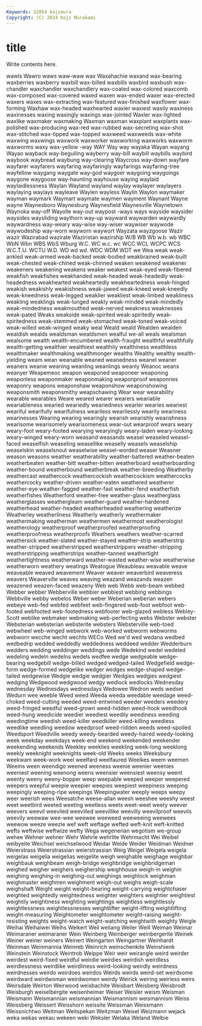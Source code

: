 ```yaml
---
Keywords: 32054 kojimura
Copyright: (C) 2024 Koji Murakami
---
```


# title

Write contents here.



wawls Wawro waws waw-waw wax Waxahachie waxand wax-bearing waxberries
waxberry waxbill wax-billed waxbills waxbird waxbush wax-chandler waxchandler waxchandlery wax-coated
wax-colored waxcomb wax-composed wax-covered waxed waxen wax-ended waxer wax-erected waxers
waxes wax-extracting wax-featured wax-finished waxflower wax-forming Waxhaw wax-headed waxhearted waxier
waxiest waxily waxiness waxinesses waxing waxingly waxings wax-jointed Waxler wax-lighted
waxlike waxmaker waxmaking Waxman waxman waxplant waxplants wax-polished wax-producing wax-red
wax-rubbed wax-secreting wax-shot wax-stitched wax-tipped wax-topped waxweed waxweeds wax-white waxwing
waxwings waxwork waxworker waxworking waxworks waxworm waxworms waxy wax-yellow -way
WAY Way way wayaka Wayan wayang Wayao wayback way-beguiling wayberry
way-bill waybill waybills waybird waybook waybread waybung way-clearing Waycross way-down
wayfare wayfarer wayfarers wayfaring wayfaringly wayfarings wayfaring-tree wayfellow waygang waygate
way-god waygoer waygoing waygoings waygone waygoose way-haunting wayhouse waying waylaid
waylaidlessness Waylan Wayland wayland waylay waylayer waylayers waylaying waylays wayleave
Waylen wayless Waylin Waylon waymaker wayman waymark Waymart waymate waymen
wayment Waynant Wayne wayne Waynesboro Waynesburg Waynesfield Waynesville Waynetown Waynoka
way-off Wayolle way-out waypost -ways ways wayside waysider waysides waysliding
waythorn way-up wayward waywarden waywardly waywardness way-weary way-wise way-wiser waywiser
waywode waywodeship way-worn wayworn waywort Wayzata wayzgoose Wazir wazir Wazirabad
wazirate Waziristan wazirship W/B WB Wb w.b. wb WBC WbN
Wbn WBS WbS Wburg W.C. WC w.c. wc WCC WCL
WCPC WCS W.C.T.U. WCTU W.D. WD wd wd. WDC WDM
WDT we Wea weak weak-ankled weak-armed weak-backed weak-bodied weakbrained weak-built
weak-chested weak-chined weak-chinned weaken weakened weakener weakeners weakening weakens weaker
weakest weak-eyed weak-fibered weakfish weakfishes weakhanded weak-headed weak-headedly weak-headedness weakhearted
weakheartedly weakheartedness weak-hinged weakish weakishly weakishness weak-jawed weak-kneed weak-kneedly weak-kneedness
weak-legged weaklier weakliest weak-limbed weakliness weakling weaklings weak-lunged weakly weak-minded
weak-mindedly weak-mindedness weakmouthed weak-nerved weakness weaknesses weak-pated Weaks weakside weak-spirited
weak-spiritedly weak-spiritedness weak-stemmed weak-stomached weak-toned weak-voiced weak-willed weak-winged weaky weal
Weald weald Wealden wealden wealdish wealds wealdsman wealdsmen wealful we-all
weals wealsman wealsome wealth wealth-encumbered wealth-fraught wealthful wealthfully wealth-getting wealthier
wealthiest wealthily wealthiness wealthless wealthmaker wealthmaking wealthmonger wealths Wealthy wealthy
wealth-yielding weam wean weanable weaned weanedness weanel weaner weaners weanie
weaning weanling weanlings weanly Weanoc weans weanyer Weapemeoc weapon weaponed
weaponeer weaponing weaponless weaponmaker weaponmaking weaponproof weaponries weaponry weapons weaponshaw
weaponshow weaponshowing weaponsmith weaponsmithy weapschawing Wear wear wearability wearable wearables
Weare weared wearer wearers weariable weariableness wearied weariedly weariedness wearier
wearies weariest weariful wearifully wearifulness weariless wearilessly wearily weariness wearinesses
Wearing wearing wearingly wearish wearishly wearishness wearisome wearisomely wearisomeness wear-out
wearproof wears weary weary-foot weary-footed wearying wearyingly weary-laden weary-looking weary-winged
weary-worn weasand weasands weasel weaseled weasel-faced weaselfish weaseling weasellike weaselly
weasels weaselship weaselskin weaselsnout weaselwise weasel-worded weaser Weasner weason weasons
weather weatherability weather-battered weather-beaten weatherbeaten weather-bitt weather-bitten weatherboard weatherboarding weather-bound
weatherbound weatherbreak weather-breeding Weatherby weathercast weathercock weathercockish weathercockism weathercocks weathercocky
weather-driven weather-eaten weathered weatherer weather-eye weather-fagged weather-fast weather-fend weatherfish weatherfishes
Weatherford weather-free weather-glass weatherglass weatherglasses weathergleam weather-guard weather-hardened weatherhead weather-headed
weatherheaded weathering weatherize Weatherley weatherliness Weatherly weatherly weathermaker weathermaking weatherman
weathermen weathermost weatherologist weatherology weatherproof weatherproofed weatherproofing weatherproofness weatherproofs Weathers
weathers weather-scarred weathersick weather-slated weather-stayed weather-strip weatherstrip weather-stripped weatherstripped weatherstrippers
weather-stripping weatherstripping weatherstrips weather-tanned weathertight weathertightness weatherward weather-wasted weather-wise weatherwise
weatherworn weathery weatings Weatogue Weaubleau weavable weave weaveable weaved weavement
Weaver weaver weaverbird weaveress weavers Weaverville weaves weaving weazand weazands
weazen weazened weazen-faced weazeny Web web Webb web-beam webbed Webber
webber Webberville webbier webbiest webbing webbings Webbville webby webelos Weber
weber Weberian weberian webers webeye web-fed webfed webfeet web-fingered web-foot
webfoot web-footed webfooted web-footedness webfooter web-glazed webless Webley-Scott weblike webmaker
webmaking web-perfecting webs Webster webster Websterian websterian websterite websters Websterville
web-toed webwheel web-winged webwork web-worked webworm webworms webworn wecche wecht
wechts WECo Wed we'd wed wedana wedbed wedbedrip wedded weddedly
weddedness weddeed wedder Wedderburn wedders wedding weddinger weddings wede Wedekind
wedel wedeled wedeling wedeln wedelns wedels wedfee wedge wedgeable wedge-bearing
wedgebill wedge-billed wedged wedged-tailed Wedgefield wedge-form wedge-formed wedgelike wedger wedges
wedge-shaped wedge-tailed wedgewise Wedgie wedgie wedgier Wedgies wedgies wedgiest wedging
Wedgwood wedgwood wedgy wedlock wedlocks Wednesday wednesday Wednesdays wednesdays Wedowee
Wedron weds wedset Wedurn wee weeble Weed weed Weeda weeda
weedable weedage weed-choked weed-cutting weeded weed-entwined weeder weeders weedery weed-fringed
weedful weed-grown weed-hidden weed-hook weedhook weed-hung weedicide weedier weediest weedily
weediness weeding weedingtime weedish weed-killer weedkiller weed-killing weedless weedlike weedling
weedow weedproof weed-ridden weeds weed-spoiled Weedsport Weedville weedy weedy-bearded weedy-haired
weedy-looking week weekday weekdays week-end weekend weekended weekender weekending weekends
Weekley weeklies weekling week-long weeklong weekly weeknight weeknights week-old Weeks
weeks Weeksbury weekwam week-work weel weelfard weelfaured Weelkes weem weemen
Weems ween weendigo weened weeness weenie weenier weenies weeniest weening
weenong weens weensier weensiest weensy weent weenty weeny weeny-bopper weep
weepable weeped weeper weepered weepers weepful weepie weepier weepies weepiest
weepiness weeping weepingly weeping-ripe weepings Weepingwater weeply weeps weepy weer
weerish wees Weesatche weese-allan weesh weeshee weeshy weest weet weetbird
weeted weeting weetless weets weet-weet weety weever weevers weevil weeviled
weevilled weevillike weevilly weevilproof weevils weevily weewaw wee-wee weewee weeweed
weeweeing weewees weewow weeze weezle wef weft weftage wefted weft-knit
weft-knitted wefts weftwise weftwize wefty Wega wegenerian wegotism we-group wehee
Wehner wehner Wehr Wehrle wehrlite Wehrmacht Wei Weibel weibyeite Weichsel
weichselwood Weidar Weide Weider Weidman Weidner Weierstrass Weierstrassian weierstrassian Weig
Weigel Weigela weigela weigelas weigelia weigelias weigelite weigh weighable weighage
weighbar weighbauk weighbeam weigh-bridge weighbridge weighbridgeman weighed weigher weighers weighership
weighhouse weigh-in weighin weighing weighing-in weighing-out weighings weighlock weighman weighmaster
weighmen weighment weigh-out weighs weigh-scale weighshaft Weight weight weight-bearing weight-carrying
weightchaser weighted weightedly weightedness weighter weighters weightier weightiest weightily weightiness
weighting weightings weightless weightlessly weightlessness weightlessnesses weightlifter weight-lifting weightlifting weight-measuring
Weightometer weightometer weight-raising weight-resisting weights weight-watch weight-watching weightwith weighty Weigle
Weihai Weihaiwei Weihs Weikert Weil weilang Weiler Weill Weiman Weimar
Weimaraner weimaraner Wein Weinberg Weinberger weinbergerite Weinek Weiner weiner weiners
Weinert Weingarten Weingartner Weinhardt Weinman Weinmannia Weinreb Weinrich weinschenkite Weinshienk
Weinstein Weinstock Weintrob Weippe Weir weir weirangle weird weirder weirdest
weird-fixed weirdful weirdie weirdies weirdish weirdless weirdlessness weirdlike weirdliness weird-looking
weirdly weirdness weirdnesses weirdo weirdoes weirdos Weirds weirds weird-set weirdsome
weirdward weirdwoman weirdwomen weirdy Weirick weiring weirless weirs Weirsdale Weirton
Weirwood weisbachite Weisbart Weisberg Weisbrodt Weisburgh weiselbergite weisenheimer Weiser Weisler
weism Weisman Weismann Weismannian weismannian Weismannism weismannism Weiss Weissberg Weissert
Weisshorn weissite Weissman Weissmann Weissnichtwo Weitman Weitspekan Weitzman Weixel Weizmann
wejack weka wekas wekau wekeen weki Weksler Welaka Weland Welbie

